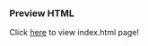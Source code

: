 ### Preview HTML

Click [here](https://htmlpreview.github.io/?https://github.com/wenjie-tu/course-projects/blob/main/Program%20Evaluation%20and%20Causal%20Inference/PS3/index.html) to view index.html page!

